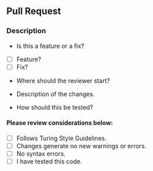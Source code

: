 ## Pull Request <br>

### Description

* Is this a feature or a fix?
- [ ] Feature? <br>
- [ ] Fix? <br>

* Where should the reviewer start?


* Description of the changes. 


* How should this be tested?


#### Please review considerations below:

- [ ] Follows Turing Style Guidelines.<br>
- [ ] Changes generate no new warnings or errors.<br>
- [ ] No syntax errors.<br>
- [ ] I have tested this code.
